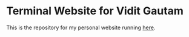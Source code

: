 # Terminal Website for Vidit Gautam

This is the repository for my personal website running [here](https://terminal-website-mu.vercel.app).
